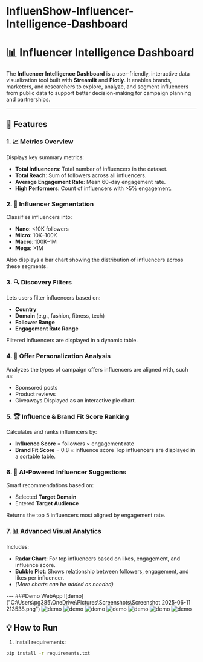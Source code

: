 # InfluenShow-Influencer-Intelligence-Dashboard
# 📊 Influencer Intelligence Dashboard

The **Influencer Intelligence Dashboard** is a user-friendly, interactive data visualization tool built with **Streamlit** and **Plotly**. It enables brands, marketers, and researchers to explore, analyze, and segment influencers from public data to support better decision-making for campaign planning and partnerships.

---

## 🚀 Features

### 1. 📈 Metrics Overview
Displays key summary metrics:
- **Total Influencers**: Total number of influencers in the dataset.
- **Total Reach**: Sum of followers across all influencers.
- **Average Engagement Rate**: Mean 60-day engagement rate.
- **High Performers**: Count of influencers with >5% engagement.

### 2. 🧩 Influencer Segmentation
Classifies influencers into:
- **Nano**: <10K followers
- **Micro**: 10K–100K
- **Macro**: 100K–1M
- **Mega**: >1M

Also displays a bar chart showing the distribution of influencers across these segments.

### 3. 🔍 Discovery Filters
Lets users filter influencers based on:
- **Country**
- **Domain** (e.g., fashion, fitness, tech)
- **Follower Range**
- **Engagement Rate Range**

Filtered influencers are displayed in a dynamic table.

### 4. 🎯 Offer Personalization Analysis
Analyzes the types of campaign offers influencers are aligned with, such as:
- Sponsored posts
- Product reviews
- Giveaways
Displayed as an interactive pie chart.

### 5. 🏆 Influence & Brand Fit Score Ranking
Calculates and ranks influencers by:
- **Influence Score** = followers × engagement rate
- **Brand Fit Score** = 0.8 × influence score
Top influencers are displayed in a sortable table.

### 6. 🤖 AI-Powered Influencer Suggestions
Smart recommendations based on:
- Selected **Target Domain**
- Entered **Target Audience**

Returns the top 5 influencers most aligned by engagement rate.

### 7. 📊 Advanced Visual Analytics
Includes:
- **Radar Chart**: For top influencers based on likes, engagement, and influence score.
- **Bubble Plot**: Shows relationship between followers, engagement, and likes per influencer.
- *(More charts can be added as needed)*

--- ###Demo WebApp
![demo]("C:\Users\pg385\OneDrive\Pictures\Screenshots\Screenshot 2025-06-11 213538.png")
![demo]()
![demo]()
![demo]()
![demo]()
![demo]()
![demo]()
![demo]()

## 💡 How to Run

1. Install requirements:
```bash
pip install -r requirements.txt

